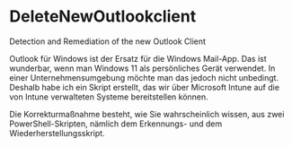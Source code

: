 # DeleteNewOutlookclient
Detection and Remediation of the new Outlook Client

Outlook für Windows ist der Ersatz für die Windows Mail-App. 
Das ist wunderbar, wenn man Windows 11 als persönliches Gerät verwendet. 
In einer Unternehmensumgebung möchte man das jedoch nicht unbedingt. 
Deshalb habe ich ein Skript erstellt, das wir über Microsoft Intune auf die von Intune verwalteten Systeme bereitstellen können.

Die Korrekturmaßnahme besteht, wie Sie wahrscheinlich wissen, aus zwei PowerShell-Skripten, nämlich dem Erkennungs- und dem Wiederherstellungsskript.
